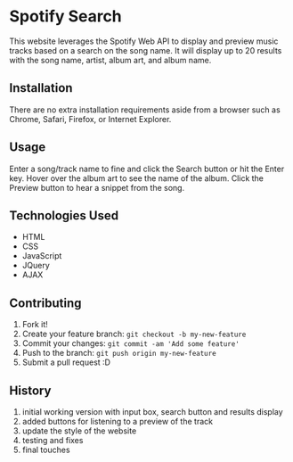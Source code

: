 # Spotify Search

This website leverages the Spotify Web API to display and preview music tracks based on a search on the song name.  It will display up to 20 results with the song name, artist, album art, and album name.

## Installation

There are no extra installation requirements aside from a browser such as Chrome, Safari, Firefox, or Internet Explorer.

## Usage

Enter a song/track name to fine and click the Search button or hit the Enter key.  Hover over the album art to see the name of the album.  Click the Preview button to hear a snippet from the song.

## Technologies Used

* HTML
* CSS
* JavaScript
* JQuery
* AJAX

## Contributing

1. Fork it!
2. Create your feature branch: `git checkout -b my-new-feature`
3. Commit your changes: `git commit -am 'Add some feature'`
4. Push to the branch: `git push origin my-new-feature`
5. Submit a pull request :D

## History

1. initial working version with input box, search button and results display
2. added buttons for listening to a preview of the track
3. update the style of the website
4. testing and fixes
5. final touches
